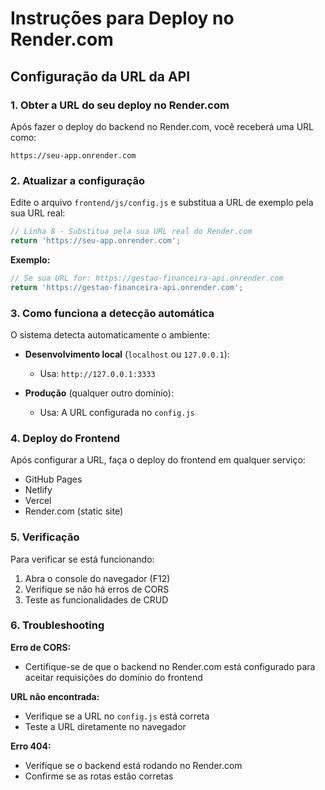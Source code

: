 # Instruções para Deploy no Render.com

## Configuração da URL da API

### 1. Obter a URL do seu deploy no Render.com
Após fazer o deploy do backend no Render.com, você receberá uma URL como:
```
https://seu-app.onrender.com
```

### 2. Atualizar a configuração
Edite o arquivo `frontend/js/config.js` e substitua a URL de exemplo pela sua URL real:

```javascript
// Linha 8 - Substitua pela sua URL real do Render.com
return 'https://seu-app.onrender.com';
```

**Exemplo:**
```javascript
// Se sua URL for: https://gestao-financeira-api.onrender.com
return 'https://gestao-financeira-api.onrender.com';
```

### 3. Como funciona a detecção automática

O sistema detecta automaticamente o ambiente:

- **Desenvolvimento local** (`localhost` ou `127.0.0.1`): 
  - Usa: `http://127.0.0.1:3333`

- **Produção** (qualquer outro domínio):
  - Usa: A URL configurada no `config.js`

### 4. Deploy do Frontend

Após configurar a URL, faça o deploy do frontend em qualquer serviço:
- GitHub Pages
- Netlify
- Vercel
- Render.com (static site)

### 5. Verificação

Para verificar se está funcionando:
1. Abra o console do navegador (F12)
2. Verifique se não há erros de CORS
3. Teste as funcionalidades de CRUD

### 6. Troubleshooting

**Erro de CORS:**
- Certifique-se de que o backend no Render.com está configurado para aceitar requisições do domínio do frontend

**URL não encontrada:**
- Verifique se a URL no `config.js` está correta
- Teste a URL diretamente no navegador

**Erro 404:**
- Verifique se o backend está rodando no Render.com
- Confirme se as rotas estão corretas 